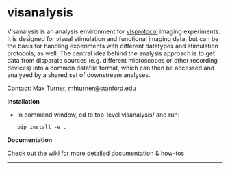# visanalysis
Visanalysis is an analysis environment for [visprotocol](github.com/clandininlab/visprotocol) imaging experiments. It is designed for visual stimulation and functional imaging data, but can be the basis for handling experiments with different datatypes and stimulation protocols, as well. The central idea behind the analysis approach is to get data from disparate sources (e.g. different microscopes or other recording devices) into a common datafile format, which can then be accessed and analyzed by a shared set of downstream analyses.


Contact: Max Turner, mhturner@stanford.edu

**Installation**
- In command window, cd to top-level visanalysis/ and run:
    
    `pip install -e .`

**Documentation**

Check out the [wiki](https://github.com/ClandininLab/visanalysis/wiki) for more detailed documentation & how-tos

---



